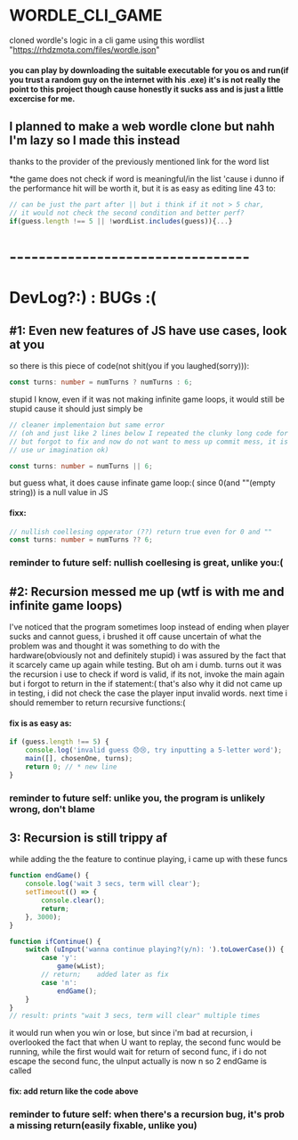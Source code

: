 # WORDLE_CLI_GAME

cloned wordle's logic in a cli game using this wordlist
"https://rhdzmota.com/files/wordle.json"

#### you can play by downloading the suitable executable for you os and run(if you trust a random guy on the internet with his .exe) it's is not really the point to this project though cause honestly it sucks ass and is just a little excercise for me.

## I planned to make a web wordle clone but nahh I'm lazy so I made this instead

thanks to the provider of the previously mentioned link for the word list

\*the game does not check if word is meaningful/in the list 'cause i dunno if
the performance hit will be worth it, but it is as easy as editing line 43 to:

```ts
// can be just the part after || but i think if it not > 5 char,
// it would not check the second condition and better perf?
if(guess.length !== 5 || !wordList.includes(guess)){...}
```

# ---------------------------------

# DevLog?:) : BUGs :(


## #1: Even new features of JS have use cases, look at you

so there is this piece of code(not shit(you if you laughed(sorry))):

```ts
const turns: number = numTurns ? numTurns : 6;
```

stupid I know, even if it was not making infinite game loops, it would still be
stupid cause it should just simply be

```ts
// cleaner implementaion but same error
// (oh and just like 2 lines below I repeated the clunky long code for intializing chosen word
// but forgot to fix and now do not want to mess up commit mess, it is not wrong though soooooo,
// use ur imagination ok)

const turns: number = numTurns || 6;
```

but guess what, it does cause infinate game loop:( since 0(and ""(empty string))
is a null value in JS

#### fixx:

```ts
// nullish coellesing opperator (??) return true even for 0 and ""
const turns: number = numTurns ?? 6;
```

### reminder to future self: nullish coellesing is great, unlike you:(


## #2: Recursion messed me up (wtf is with me and infinite game loops)

I've noticed that the program sometimes loop instead of ending when player sucks
and cannot guess, i brushed it off cause uncertain of what the problem was and
thought it was something to do with the hardware(obviously not and definitely
stupid) i was assured by the fact that it scarcely came up again while testing.
But oh am i dumb. turns out it was the recursion i use to check if word is
valid, if its not, invoke the main again but i forgot to return in the if
statement:( that's also why it did not came up in testing, i did not check the
case the player input invalid words. next time i should remember to return
recursive functions:(

#### fix is as easy as:

```ts
if (guess.length !== 5) {
	console.log('invalid guess 😞😢, try inputting a 5-letter word');
	main([], chosenOne, turns);
	return 0; // * new line
}
```

### reminder to future self: unlike you, the program is unlikely wrong, don't blame


## 3: Recursion is still trippy af

while adding the the feature to continue playing, i came up with these funcs

```ts
function endGame() {
	console.log('wait 3 secs, term will clear');
	setTimeout(() => {
		console.clear();
		return;
	}, 3000);
}

function ifContinue() {
	switch (uInput('wanna continue playing?(y/n): ').toLowerCase()) {
		case 'y':
			game(wList);
		// return;    added later as fix
		case 'n':
			endGame();
	}
}
// result: prints "wait 3 secs, term will clear" multiple times
```

it would run when you win or lose, but since i'm bad at recursion, i overlooked
the fact that when U want to replay, the second func would be running, while the
first would wait for return of second func, if i do not escape the second func,
the uInput actually is now n so 2 endGame is called

#### fix: add return like the code above

### reminder to future self: when there's a recursion bug, it's prob a missing return(easily fixable, unlike you)
